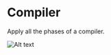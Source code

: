 # Compiler
Apply all the phases of a compiler.


![Alt text](C:\Users\mmesk\Desktop\x.png?raw=true "Compiler")
